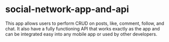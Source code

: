 # social-network-app-and-api
This app allows users to perform CRUD on posts, like, comment, follow, and chat. It also have a fully functioning API that works exactly as the app and can be integrated easy into any mobile app or used by other developers.
